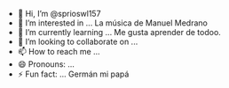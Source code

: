 - 👋 Hi, I’m @sprioswl157
- 👀 I’m interested in ... La música de Manuel Medrano
- 🌱 I’m currently learning ... Me gusta aprender de todoo.
- 💞️ I’m looking to collaborate on ...
- 📫 How to reach me ...
- 😄 Pronouns: ...
- ⚡ Fun fact: ... Germán mi papá 

<!---
sprioswl157/sprioswl157 is a ✨ special ✨ repository because its `README.md` (this file) appears on your GitHub profile.
You can click the Preview link to take a look at your changes.
--->
